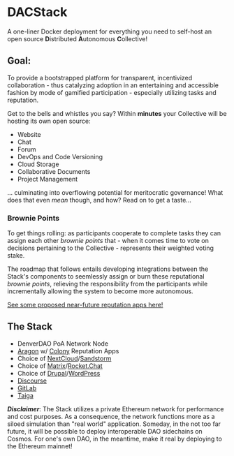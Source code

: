 # DACStack
A one-liner Docker deployment for everything you need to self-host an open source **D**istributed **A**utonomous **C**ollective!  

## Goal:
To provide a bootstrapped platform for transparent, incentivized collaboration - thus catalyzing adoption in an entertaining and accessible fashion by mode of gamified participation - especially utilizing tasks and reputation.  

Get to the bells and whistles you say? Within **minutes** your Collective will be hosting its own open source:
* Website
* Chat
* Forum
* DevOps and Code Versioning
* Cloud Storage
* Collaborative Documents
* Project Management

... culminating into overflowing potential for meritocratic governance! What does that even _mean_ though, and how? Read on to get a taste...

### Brownie Points

To get things rolling: as participants cooperate to complete tasks they can assign each other _brownie points_ that - when it comes time to vote on decisions pertaining to the Collective - represents their weighted voting stake.  

The roadmap that follows entails developing integrations between the Stack's components to seemlessly assign or burn these reputational _brownie points_, relieving the responsibility from the participants while incrementally allowing the system to become more autonomous.

[See some proposed near-future reputation apps here!](https://github.com/DenverDAO/DACStack/wiki/Proposed-Reputation-Apps)

## The Stack
* DenverDAO PoA Network Node  
* [Aragon](https://aragon.org/) w/ [Colony](https://colony.io/) Reputation Apps  
* Choice of [NextCloud](https://nextcloud.com/)/[Sandstorm](https://sandstorm.io/)  
* Choice of [Matrix](https://matrix.org/blog/home/)/[Rocket.Chat](https://rocket.chat/)  
* Choice of [Drupal](https://www.drupal.org/)/[WordPress](https://wordpress.org/)  
* [Discourse](https://www.discourse.org/)
* [GitLab](https://about.gitlab.com/)
* [Taiga](https://taiga.io/)

_**Disclaimer**_: The Stack utilizes a private Ethereum network for performance and cost purposes. As a consequence, the network functions more as a siloed simulation than "real world" application. Someday, in the not too far future, it will be possible to deploy interoperable DAO sidechains on Cosmos. For one's own DAO, in the meantime, make it real by deploying to the Ethereum mainnet!
